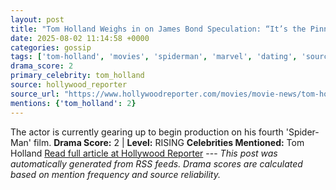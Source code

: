 ```yaml
---
layout: post
title: "Tom Holland Weighs in on James Bond Speculation: “It’s the Pinnacle of Working in Our Industry”"
date: 2025-08-02 11:14:58 +0000
categories: gossip
tags: ['tom-holland', 'movies', 'spiderman', 'marvel', 'dating', 'source-hollywood_reporter', 'drama-rising']
drama_score: 2
primary_celebrity: tom_holland
source: hollywood_reporter
source_url: "https://www.hollywoodreporter.com/movies/movie-news/tom-holland-james-bond-speculation-1236336138/"
mentions: {'tom_holland': 2}
---
```


The actor is currently gearing up to begin production on his fourth 'Spider-Man' film. **Drama Score:** 2 | **Level:** RISING **Celebrities Mentioned:** Tom Holland [Read full article at Hollywood Reporter](https://www.hollywoodreporter.com/movies/movie-news/tom-holland-james-bond-speculation-1236336138/) --- *This post was automatically generated from RSS feeds. Drama scores are calculated based on mention frequency and source reliability.*